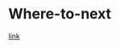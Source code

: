 # Where-to-next

[link](https://www.kaggle.com/datasets/furkanima/worldwide-travel-cities-ratings-and-climate)
